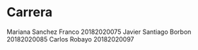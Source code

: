 # Carrera
Mariana Sanchez Franco 20182020075
Javier Santiago Borbon 20182020085
Carlos Robayo          20182020097
